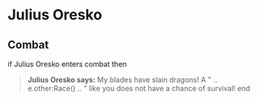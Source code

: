 # Julius Oresko
## Combat

if Julius Oresko enters combat  then


>**Julius Oresko says:** My blades have slain dragons! A " .. e.other:Race() .. " like you does not have a chance of survival!
end
